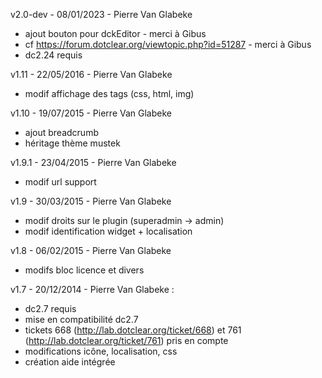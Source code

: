 v2.0-dev - 08/01/2023 - Pierre Van Glabeke
* ajout bouton pour dckEditor - merci à Gibus
* cf https://forum.dotclear.org/viewtopic.php?id=51287 - merci à Gibus
* dc2.24 requis

v1.11 - 22/05/2016 - Pierre Van Glabeke
* modif affichage des tags (css, html, img)

v1.10 - 19/07/2015 - Pierre Van Glabeke
* ajout breadcrumb
* héritage thème mustek

v1.9.1 - 23/04/2015 - Pierre Van Glabeke
* modif url support

v1.9 - 30/03/2015 - Pierre Van Glabeke
* modif droits sur le plugin (superadmin -> admin)
* modif identification widget + localisation

v1.8 - 06/02/2015 - Pierre Van Glabeke
* modifs bloc licence et divers

v1.7 - 20/12/2014 - Pierre Van Glabeke :
* dc2.7 requis
* mise en compatibilité dc2.7
* tickets 668 (http://lab.dotclear.org/ticket/668) et 761 (http://lab.dotclear.org/ticket/761) pris en compte
* modifications icône, localisation, css
* création aide intégrée